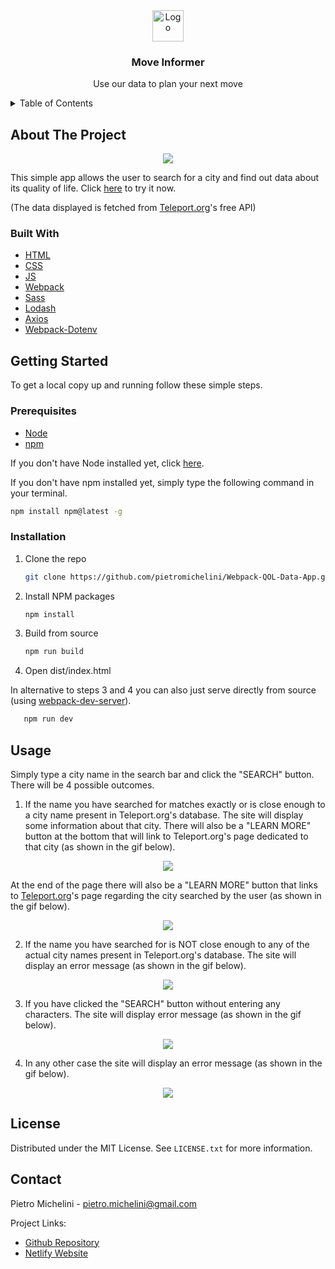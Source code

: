 <!-- PROJECT LOGO -->
<div align="center">
  <a href="https://github.com/github_username/repo_name">
    <img src="src/assets/img/favicon.ico" alt="Logo" width="50" height="50">
  </a>
<h3 align="center">Move Informer</h3>
</div>
<p align="center">Use our data to plan your next move</p>

<!-- TABLE OF CONTENTS -->
<details>
  <summary>Table of Contents</summary>
  <ol>
    <li>
      <a href="#about-the-project">About The Project</a>
      <ul>
        <li><a href="#built-with">Built With</a></li>
      </ul>
    </li>
    <li>
      <a href="#getting-started">Getting Started</a>
      <ul>
        <li><a href="#prerequisites">Prerequisites</a></li>
        <li><a href="#installation">Installation</a></li>
      </ul>
    </li>
    <li><a href="#usage">Usage</a></li>
    <li><a href="#license">License</a></li>
    <li><a href="#contact">Contact</a></li>
  </ol>
</details>

<!-- ABOUT THE PROJECT -->
## About The Project

<p align="center"><img src="https://user-images.githubusercontent.com/95065307/171333043-8dba40bc-6440-433f-83f2-aa500173c318.gif" /></p>

This simple app allows the user to search for a city and find out data about its quality of life.
Click [here](https://fascinating-pie-7a403c.netlify.app/) to try it now.

(The data displayed is fetched from [Teleport.org](https://developers.teleport.org/api/)'s free API)


### Built With
* [HTML](https://en.wikipedia.org/wiki/HTML)
* [CSS](https://en.wikipedia.org/wiki/CSS)
* [JS](https://en.wikipedia.org/wiki/JavaScript)
* [Webpack](https://webpack.js.org)
* [Sass](https://sass-lang.com/)
* [Lodash](https://lodash.com)
* [Axios](https://axios-http.com/)
* [Webpack-Dotenv](https://www.npmjs.com/package/dotenv-webpack)

<!-- GETTING STARTED -->
## Getting Started

To get a local copy up and running follow these simple steps.

### Prerequisites

* [Node](https://nodejs.org/en/)
* [npm](https://docs.npmjs.com/downloading-and-installing-node-js-and-npm)

If you don't have Node installed yet, click [here](https://nodejs.org/en/).

If you don't have npm installed yet, simply type the following command in your terminal.


  ```sh
  npm install npm@latest -g
  ```

### Installation

1. Clone the repo
   ```sh
   git clone https://github.com/pietromichelini/Webpack-QOL-Data-App.git
   ```
2. Install NPM packages
   ```sh
   npm install
   ```
3. Build from source 
   ```sh
   npm run build
   ```
4. Open dist/index.html 

In alternative to steps 3 and 4 you can also just serve directly from source (using [webpack-dev-server](https://webpack.js.org/configuration/dev-server/)).
```sh
   npm run dev
   ```
   
## Usage

Simply type a city name in the search bar and click the "SEARCH" button. There will be 4 possible outcomes.

1. If the name you have searched for matches exactly or is close enough to a city name present in Teleport.org's database. The site will display some information about that city. There will also be a "LEARN MORE" button at the bottom that will link to Teleport.org's page dedicated to that city (as shown in the gif below).

<p align="center"><img src="https://user-images.githubusercontent.com/95065307/171222921-88c37db1-877f-449a-b5f6-92974d3376f7.gif" /></p>

At the end of the page there will also be a "LEARN MORE" button that links to [Teleport.org](https://developers.teleport.org/api/)'s page regarding the city searched by the user (as shown in the gif below).

<p align="center"><img src="https://user-images.githubusercontent.com/95065307/171333821-0d6a64ba-2854-46ec-9efe-ab10865d0595.gif" /></p>

2. If the name you have searched for is NOT close enough to any of the actual city names present in Teleport.org's database. The site will display an error message (as shown in the gif below).

<p align="center"><img src="https://user-images.githubusercontent.com/95065307/171223535-2dfd26dd-3a15-4883-b74d-b363d74872fe.gif" /></p>

3. If you have clicked the "SEARCH" button without entering any characters. The site will display error message (as shown in the gif below).

<p align="center"><img src="https://user-images.githubusercontent.com/95065307/171325223-944930d0-9e86-40f7-828c-f4a98828bed0.gif" /></p>

4. In any other case the site will display an error message (as shown in the gif below).

<p align="center"><img src="https://user-images.githubusercontent.com/95065307/171325244-d85c37f3-8604-4acb-80b2-1c3da43dfa19.gif" /></p>

<!-- LICENSE -->
## License

Distributed under the MIT License. See `LICENSE.txt` for more information.

<!-- CONTACT -->
## Contact

Pietro Michelini - pietro.michelini@gmail.com

Project Links: 
- [Github Repository](https://github.com/github_username/repo_name)
- [Netlify Website](https://fascinating-pie-7a403c.netlify.app/)
